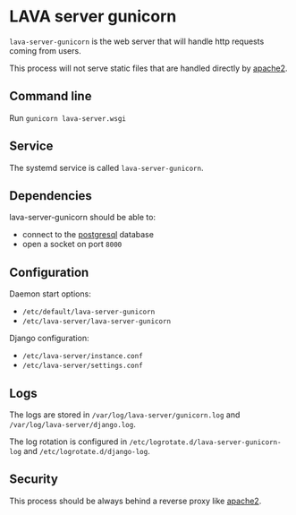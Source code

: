 # LAVA server gunicorn

`lava-server-gunicorn` is the web server that will handle http requests coming
from users.

This process will not serve static files that are handled directly by
[apache2](./apache2.md).

## Command line

Run `gunicorn lava-server.wsgi`

## Service

The systemd service is called `lava-server-gunicorn`.

## Dependencies

lava-server-gunicorn should be able to:

* connect to the [postgresql](./postgresql.md) database
* open a socket on port `8000`

## Configuration

Daemon start options:

* `/etc/default/lava-server-gunicorn`
* `/etc/lava-server/lava-server-gunicorn`

Django configuration:

* `/etc/lava-server/instance.conf`
* `/etc/lava-server/settings.conf`

## Logs

The logs are stored in `/var/log/lava-server/gunicorn.log` and
`/var/log/lava-server/django.log`.

The log rotation is configured in `/etc/logrotate.d/lava-server-gunicorn-log`
and `/etc/logrotate.d/django-log`.

## Security

This process should be always behind a reverse proxy like
[apache2](./apache2.md).
